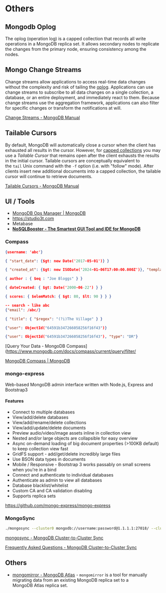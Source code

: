 # Others

## Mongodb Oplog

The oplog (operation log) is a capped collection that records all write operations in a MongoDB replica set. It allows secondary nodes to replicate the changes from the primary node, ensuring consistency among the nodes.

## Mongo Change Streams

Change streams allow applications to access real-time data changes without the complexity and risk of tailing the [oplog](https://www.mongodb.com/docs/manual/reference/glossary/#std-term-oplog). Applications can use change streams to subscribe to all data changes on a single collection, a database, or an entire deployment, and immediately react to them. Because change streams use the aggregation framework, applications can also filter for specific changes or transform the notifications at will.

[Change Streams - MongoDB Manual](https://www.mongodb.com/docs/manual/changeStreams/)

## Tailable Cursors

By default, MongoDB will automatically close a cursor when the client has exhausted all results in the cursor. However, for [capped collections](https://www.mongodb.com/docs/manual/core/capped-collections/) you may use a _Tailable Cursor_ that remains open after the client exhausts the results in the initial cursor. Tailable cursors are conceptually equivalent to the `tail` Unix command with the `-f` option (i.e. with "follow" mode). After clients insert new additional documents into a capped collection, the tailable cursor will continue to retrieve documents.

[Tailable Cursors - MongoDB Manual](https://www.mongodb.com/docs/manual/core/tailable-cursors/)

## UI / Tools

- [MongoDB Ops Manager | MongoDB](https://www.mongodb.com/products/self-managed/enterprise-advanced/ops-manager)
- https://studio3t.com
- Metabase
- [**NoSQLBooster - The Smartest GUI Tool and IDE for MongoDB**](https://nosqlbooster.com/)

### Compass

```json
{username: 'abc'}

{ "start_date": {$gt: new Date('2017-05-01')} }

{ "created_at": {$gt: new ISODate('2024-01-06T17:00:00.000Z')}, "template": ObjectId('654e026678a908f1ce241df1') }

{ author : { $eq : "Joe Bloggs" } }

{ dateCreated: { $gt: Date('2000-06-22') } }

{ scores: { $elemMatch: { $gt: 80, $lt: 90 } } }

-- search - like abc
{"email": /abc/}

{ "title": { "$regex": "(?i)The Village" } }

{"user": ObjectId("64591b347266058256f16f43")}

{"user": ObjectId("64591b347266058256f16f43"), "type": "DR"}
```

[Query Your Data - MongoDB Compass](https://www.mongodb.com/docs/compass/current/query/filter/

[MongoDB Compass | MongoDB](https://www.mongodb.com/products/compass)

### mongo-express

Web-based MongoDB admin interface written with Node.js, Express and Bootstrap3

#### Features

- Connect to multiple databases
- View/add/delete databases
- View/add/rename/delete collections
- View/add/update/delete documents
- Preview audio/video/image assets inline in collection view
- Nested and/or large objects are collapsible for easy overview
- Async on-demand loading of big document properties (>100KB default) to keep collection view fast
- GridFS support - add/get/delete incredibly large files
- Use BSON data types in documents
- Mobile / Responsive - Bootstrap 3 works passably on small screens when you're in a bind
- Connect and authenticate to individual databases
- Authenticate as admin to view all databases
- Database blacklist/whitelist
- Custom CA and CA validation disabling
- Supports replica sets

https://github.com/mongo-express/mongo-express

### MongoSync

```bash
./mongosync --cluster0 mongodb://username:password@1.1.1.1:27018/ --cluster1 mongodb+srv://username:password@cluster0.abc.mongodb.net/
```

[mongosync - MongoDB Cluster-to-Cluster Sync](https://www.mongodb.com/docs/cluster-to-cluster-sync/current/reference/mongosync/)

[Frequently Asked Questions - MongoDB Cluster-to-Cluster Sync](https://www.mongodb.com/docs/cluster-to-cluster-sync/current/faq/)

## Others

- [mongomirror - MongoDB Atlas](https://www.mongodb.com/docs/atlas/reference/mongomirror/) - `mongomirror` is a tool for manually migrating data from an existing MongoDB replica set to a MongoDB Atlas replica set.
